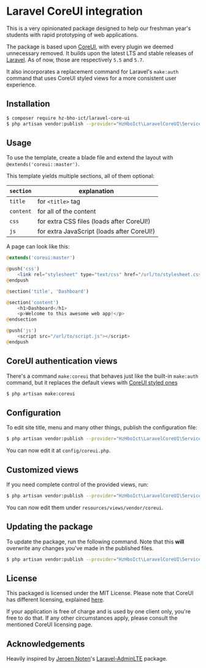 # Laravel CoreUI integration

This is a very opinionated package designed to help our freshman year's students with rapid prototyping of web applications.

The package is based upon [CoreUI](https://coreui.io/), with every plugin we deemed unnecessary removed.
It builds upon the latest LTS and stable releases of [Laravel](https://laravel.com). As of now, those are respectively `5.5` and `5.7`.

It also incorporates a replacement command for Laravel's `make:auth` command that uses CoreUI styled views for a more consistent user experience.

## Installation

```bash
$ composer require hz-bho-ict/laravel-core-ui
$ php artisan vendor:publish --provider="HzHboIct\LaravelCoreUI\ServiceProvider" --tag=assets
```

## Usage

To use the template, create a blade file and extend the layout with `@extends('coreui::master')`.

This template yields multiple sections, all of them optional:

`section`|explanation
---|---
`title`|for `<title>` tag
`content`|for all of the content
`css`|for extra CSS files (loads after CoreUI!)
`js`|for extra JavaScript (loads after CoreUI!)

A page can look like this:

```php
@extends('coreui:master')

@push('css')
    <link rel="stylesheet" type="text/css" href="/url/to/stylesheet.css">
@endpush

@section('title', 'Dashboard')

@section('content')
    <h1>Dashboard</h1>
    <p>Welcome to this awesome web app!</p>
@endsection

@push('js')
    <script src="/url/to/script.js"></script>
@endpush
```

## CoreUI authentication views

There's a command `make:coreui` that behaves just like the built-in `make:auth` command, but it replaces the default views with [CoreUI styled ones](https://coreui.io/demo/login.html)

```bash
$ php artisan make:coreui
```

## Configuration

To edit site title, menu and many other things, publish the configuration file:

```bash
$ php artisan vendor:publish --provider="HzHboIct\LaravelCoreUI\ServiceProvider" --tag=config
```

You can now edit it at `config/coreui.php`.

## Customized views

If you need complete control of the provided views, run:

```bash
$ php artisan vendor:publish --provider="HzHboIct\LaravelCoreUI\ServiceProvider" --tag=views
```

You can now edit them under `resources/views/vendor/coreui`.

## Updating the package

To update the package, run the following command. Note that this **will** overwrite any changes you've made in the published files.

```bash
$ php artisan vendor:publish --provider="HzHboIct\LaravelCoreUI\ServiceProvider" --tag=assets --force
```

## License

This packaged is licensed under the MIT License. Please note that CoreUI has different licensing, explained [here](https://coreui.io/pro/license/).

If your application is free of charge and is used by one client only, you're free to do that. If any other circumstances apply, please consult the mentioned CoreUI licensing page.

## Acknowledgements

Heavily inspired by [Jeroen Noten](https://github.com/jeroennoten)'s [Laravel-AdminLTE](https://github.com/jeroennoten/Laravel-AdminLTE) package.

